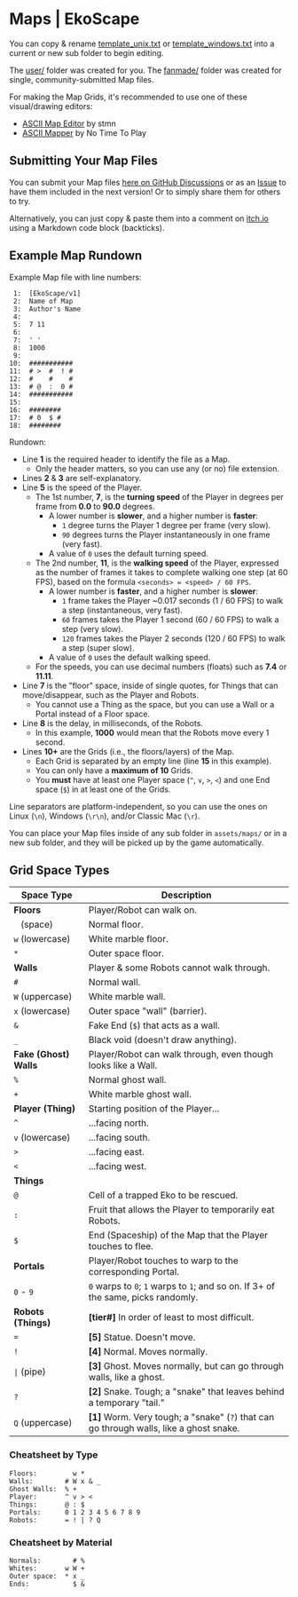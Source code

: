 # Maps | EkoScape #

You can copy & rename [template_unix.txt](template_unix.txt) or [template_windows.txt](template_windows.txt) into a current or new sub folder to begin editing.

The [user/](user/) folder was created for you. The [fanmade/](fanmade/) folder was created for single, community-submitted Map files.

For making the Map Grids, it's recommended to use one of these visual/drawing editors:
- [ASCII Map Editor](https://stmn.itch.io/ascii-map-editor) by stmn
- [ASCII Mapper](https://notimetoplay.itch.io/ascii-mapper) by No Time To Play

## Submitting Your Map Files ##

You can submit your Map files [here on GitHub Discussions](https://github.com/esotericpig/EkoScape/discussions/1) or as an [Issue](https://github.com/esotericpig/EkoScape/issues) to have them included in the next version! Or to simply share them for others to try.

Alternatively, you can just copy & paste them into a comment on [itch.io](https://esotericpig.itch.io/ekoscape) using a Markdown code block (backticks).

## Example Map Rundown ##

Example Map file with line numbers:

```
 1:  [EkoScape/v1]
 2:  Name of Map
 3:  Author's Name
 4:
 5:  7 11
 6:
 7:  ' '
 8:  1000
 9:
10:  ###########
11:  # >  #  ! #
12:  #    #    #
13:  # @  :  0 #
14:  ###########
15:
16:  ########
17:  # 0  $ #
18:  ########
```

Rundown:
- Line **1** is the required header to identify the file as a Map.
  - Only the header matters, so you can use any (or no) file extension.
- Lines **2** & **3** are self-explanatory.
- Line **5** is the speed of the Player.
  - The 1st number, **7**, is the **turning speed** of the Player in degrees per frame from **0.0** to **90.0** degrees.
    - A lower number is **slower**, and a higher number is **faster**:
      - `1` degree turns the Player 1 degree per frame (very slow).
      - `90` degrees turns the Player instantaneously in one frame (very fast).
    - A value of `0` uses the default turning speed.
  - The 2nd number, **11**, is the **walking speed** of the Player, expressed as the number of frames it takes to complete walking one step (at 60 FPS), based on the formula `<seconds> = <speed> / 60 FPS`.
    - A lower number is **faster**, and a higher number is **slower**:
      - `1` frame takes the Player ~0.017 seconds (1 / 60 FPS) to walk a step (instantaneous, very fast).
      - `60` frames takes the Player 1 second (60 / 60 FPS) to walk a step (very slow).
      - `120` frames takes the Player 2 seconds (120 / 60 FPS) to walk a step (super slow).
    - A value of `0` uses the default walking speed.
  - For the speeds, you can use decimal numbers (floats) such as **7.4** or **11.11**.
- Line **7** is the "floor" space, inside of single quotes, for Things that can move/disappear, such as the Player and Robots.
  - You cannot use a Thing as the space, but you can use a Wall or a Portal instead of a Floor space.
- Line **8** is the delay, in milliseconds, of the Robots.
  - In this example, **1000** would mean that the Robots move every 1 second.
- Lines **10+** are the Grids (i.e., the floors/layers) of the Map.
  - Each Grid is separated by an empty line (line **15** in this example).
  - You can only have a **maximum of 10** Grids.
  - You **must** have at least one Player space (`^`, `v`, `>`, `<`) and one End space (`$`) in at least one of the Grids.

Line separators are platform-independent, so you can use the ones on Linux (`\n`), Windows (`\r\n`), and/or Classic Mac (`\r`).

You can place your Map files inside of any sub folder in `assets/maps/` or in a new sub folder, and they will be picked up by the game automatically.

## Grid Space Types ##

| Space Type             | Description                                                                              |
|------------------------|------------------------------------------------------------------------------------------|
| **Floors**             | Player/Robot can walk on.                                                                |
| ` ` (space)            | Normal floor.                                                                            |
| `w` (lowercase)        | White marble floor.                                                                      |
| `*`                    | Outer space floor.                                                                       |
| **Walls**              | Player & some Robots cannot walk through.                                                |
| `#`                    | Normal wall.                                                                             |
| `W` (uppercase)        | White marble wall.                                                                       |
| `x` (lowercase)        | Outer space "wall" (barrier).                                                            |
| `&`                    | Fake End (`$`) that acts as a wall.                                                      |
| `_`                    | Black void (doesn't draw anything).                                                      |
| **Fake (Ghost) Walls** | Player/Robot can walk through, even though looks like a Wall.                            |
| `%`                    | Normal ghost wall.                                                                       |
| `+`                    | White marble ghost wall.                                                                 |
| **Player (Thing)**     | Starting position of the Player...                                                       |
| `^`                    | ...facing north.                                                                         |
| `v` (lowercase)        | ...facing south.                                                                         |
| `>`                    | ...facing east.                                                                          |
| `<`                    | ...facing west.                                                                          |
| **Things**             |                                                                                          |
| `@`                    | Cell of a trapped Eko to be rescued.                                                     |
| `:`                    | Fruit that allows the Player to temporarily eat Robots.                                  |
| `$`                    | End (Spaceship) of the Map that the Player touches to flee.                              |
| **Portals**            | Player/Robot touches to warp to the corresponding Portal.                                |
| `0` - `9`              | `0` warps to `0`; `1` warps to `1`; and so on. If 3+ of the same, picks randomly.        |
| **Robots (Things)**    | **[tier#]** In order of least to most difficult.                                         |
| `=`                    | **[5]** Statue. Doesn't move.                                                            |
| `!`                    | **[4]** Normal. Moves normally.                                                          |
| `\|` (pipe)            | **[3]** Ghost. Moves normally, but can go through walls, like a ghost.                   |
| `?`                    | **[2]** Snake. Tough; a "snake" that leaves behind a temporary "tail."                   |
| `Q` (uppercase)        | **[1]** Worm. Very tough; a "snake" (`?`) that can go through walls, like a ghost snake. |

### Cheatsheet by Type ###

```
Floors:         w *
Walls:        # W x & _
Ghost Walls:  % +
Player:       ^ v > <
Things:       @ : $
Portals:      0 1 2 3 4 5 6 7 8 9
Robots:       = ! | ? Q
```

### Cheatsheet by Material ###

```
Normals:        # %
Whites:       w W +
Outer space:  * x _
Ends:           $ &
```
